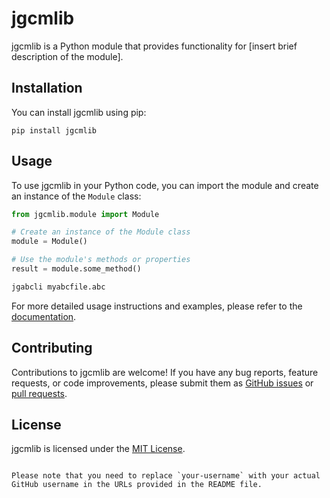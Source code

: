 # jgcmlib

jgcmlib is a Python module that provides functionality for [insert brief description of the module].

## Installation

You can install jgcmlib using pip:

```shell
pip install jgcmlib
```

## Usage

To use jgcmlib in your Python code, you can import the module and create an instance of the `Module` class:

```python
from jgcmlib.module import Module

# Create an instance of the Module class
module = Module()

# Use the module's methods or properties
result = module.some_method()
```

```sh
jgabcli myabcfile.abc
```


For more detailed usage instructions and examples, please refer to the [documentation](https://github.com/your-username/jgcmlib/blob/main/README.md).

## Contributing

Contributions to jgcmlib are welcome! If you have any bug reports, feature requests, or code improvements, please submit them as [GitHub issues](https://github.com/your-username/jgcmlib/issues) or [pull requests](https://github.com/your-username/jgcmlib/pulls).

## License

jgcmlib is licensed under the [MIT License](https://github.com/your-username/jgcmlib/blob/main/LICENSE).
```

Please note that you need to replace `your-username` with your actual GitHub username in the URLs provided in the README file.